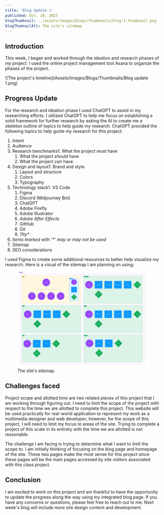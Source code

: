 ```yaml
---
title: 'Blog Update 1'
published: Oct. 10, 2023
blogThumbnail: ../assets/images/blogs/thumbnails/blog-1-thumbnail.png
blogThumnailAlt: The site's sitemap
---
```


<section class="sectionWrapper">

## Introduction

This week, I began and worked through the ideation and research phases of my project. I used the online project management tool Asana to organize the phases of the project.

![The project's timeline](Assets/Images/Blogs/Thumbnails/Blog update 1.png)

</section>
<section class="sectionWrapper">

## Progress Update

For the research and ideation phase I used ChatGPT to assist in my researching efforts. I utilized ChatGPT to help me focus on establishing a solid framework for further research by asking the AI to create me a skeleton outline of topics to help guide my research. ChatGPT provided the following topics to help guide my research for this project:

1.  Intent
2.  Audience
3.  Research benchmarks1.  What the project _must_ have
    1.  What the project _should_ have
    2.  What the project _can_ have
4.  Design and layout1.  Brand and style
    1.  Layout and structure
    2.  Colors
    3.  Typography
5.  Technology stack1.  VS Code
    1.  Figma
    2.  Discord (Midjourney Bot)
    3.  ChatGPT
    4.  Adobe Firefly
    5.  Adobe Illustrator
    6.  _Adobe After Effects_
    7.  GitHub
    8.  Git
    9.   _11ty\*_
6.  _Items marked with '\*' may or may not be used_
7.  Sitemap
8.  SEO considerations

I used Figma to create some additional resources to better help visualize my research. Here is a visual of the sitemap I am planning on using:

<figure class="articleFigure" id="articleFigure-1"><img class="-img-shadow-rg" src="../assets/images/blogs/blog-1/Sitemap.png" alt="The site's sitemap">
<label class="-sm-em" for="articleFigure-1">The site's sitemap</label>
</figure>

## Challenges faced

Project scope and allotted time are two related pieces of this project that I am working through figuring out. I need to limit the scope of the project with respect to the time we are allotted to complete this project. This website will be used practically for real-world application to represent my work as a multimedia designer and web developer; however, for the scope of this project, I will need to limit my focus to areas of the site. Trying to complete a project of this scale in its entirety with the time we are allotted is not reasonable.

The challenge I am facing is trying to determine what I want to limit the scope to. I am initially thinking of focusing on the blog page and homepage of the site. These two pages make the most sense for this project since these pages will be the main pages accessed by site visitors associated with this class project.

## Conclusion

I am excited to work on this project and am thankful to have the opportunity to update the progress along the way using my integrated blog page. If you have any concerns or questions, please feel free to reach out to me. Next week's blog will include more site design content and development.

</section>
